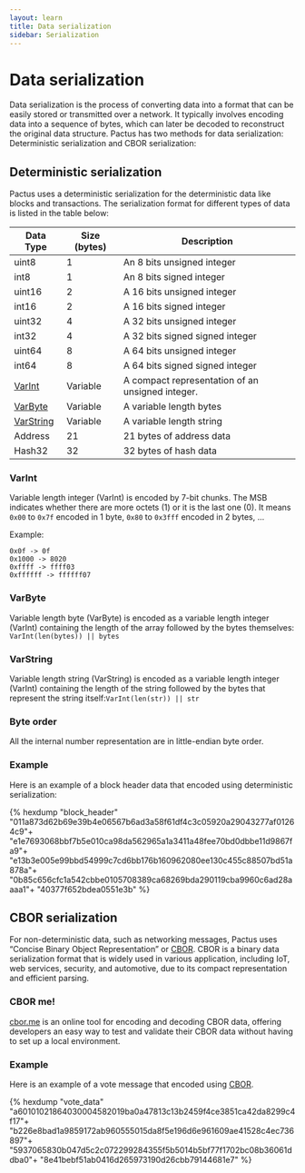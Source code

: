 ```yaml
---
layout: learn
title: Data serialization
sidebar: Serialization
---
```


# Data serialization

Data serialization is the process of converting data into a format that can be easily stored or transmitted over a network.
It typically involves encoding data into a sequence of bytes, which can later be decoded to
reconstruct the original data structure.
Pactus has two methods for data serialization: Deterministic serialization and CBOR serialization:

## Deterministic serialization

Pactus uses a deterministic serialization for the deterministic data like blocks and transactions.
The serialization format for different types of data is listed in the table below:

| **Data Type**           | **Size (bytes)** | **Description**                                  |
| ----------------------- | ---------------- | ------------------------------------------------ |
| uint8                   | 1                | An 8 bits unsigned integer                       |
| int8                    | 1                | An 8 bits signed integer                         |
| uint16                  | 2                | A 16 bits unsigned integer                       |
| int16                   | 2                | A 16 bits signed integer                         |
| uint32                  | 4                | A 32 bits unsigned integer                       |
| int32                   | 4                | A 32 bits signed signed integer                  |
| uint64                  | 8                | A 64 bits unsigned integer                       |
| int64                   | 8                | A 64 bits signed signed integer                  |
| [VarInt](#varint)       | Variable         | A compact representation of an unsigned integer. |
| [VarByte](#varbyte)     | Variable         | A variable length bytes                          |
| [VarString](#varstring) | Variable         | A variable length string                         |
| Address                 | 21               | 21 bytes of address data                         |
| Hash32                  | 32               | 32 bytes of hash data                            |

### VarInt

Variable length integer (VarInt) is encoded by 7-bit chunks. The MSB indicates whether there are
more octets (1) or it is the last one (0). It means `0x00` to `0x7f` encoded in 1 byte, `0x80` to
`0x3fff` encoded in 2 bytes, ...

Example:

```text
0x0f -> 0f
0x1000 -> 8020
0xffff -> ffff03
0xffffff -> ffffff07
```

### VarByte

Variable length byte (VarByte) is encoded as a variable length integer (VarInt) containing the
length of the array followed by the bytes themselves: `VarInt(len(bytes)) || bytes`

### VarString

Variable length string (VarString) is encoded as a variable length integer (VarInt) containing the
length of the string followed by the bytes that represent the string
itself:`VarInt(len(str)) || str`

### Byte order

All the internal number representation are in little-endian byte order.

### Example

Here is an example of a block header data that encoded using deterministic serialization:

{% hexdump "block_header"
"011a873d62b69e39b4e06567b6ad3a58f61df4c3c05920a29043277af01264c9"+
"e1e7693068bbf7b5e010ca98da562965a1a3411a48fee70bd0dbbe11d9867fa9"+
"e13b3e005e99bbd54999c7cd6bb176b160962080ee130c455c88507bd51a878a"+
"0b85c656cfc1a542cbbe0105708389ca68269bda290119cba9960c6ad28aaaa1"+
"40377f652bdea0551e3b" %}

## CBOR serialization

For non-deterministic data, such as networking messages, Pactus uses
“Concise Binary Object Representation” or [CBOR](https://tools.ietf.org/html/rfc7049).
CBOR is a binary data serialization format that is widely used in various application,
including IoT, web services, security, and automotive, due to its compact representation and efficient parsing.

### CBOR me!

[cbor.me](https://cbor.me)
is an online tool for encoding and decoding CBOR data, offering developers an easy way to test and
validate their CBOR data without having to set up a local environment.

### Example

Here is an example of a vote message that encoded using [CBOR](https://cbor.me/?bytes=a60101021864030004582019ba0a47813c13b2459f4ce3851ca42da8299c4f17b226e8bad1a9859172ab960555015da8f5e196d6e961609ae41528c4ec7368975937065830b047d5c2c072299284355f5b5014b5bf77f1702bc08b36061ddba08e41bebf51ab0416d265973190d26cbb79144681e7).

{% hexdump "vote_data"
"a60101021864030004582019ba0a47813c13b2459f4ce3851ca42da8299c4f17"+
"b226e8bad1a9859172ab960555015da8f5e196d6e961609ae41528c4ec736897"+
"5937065830b047d5c2c072299284355f5b5014b5bf77f1702bc08b36061ddba0"+
"8e41bebf51ab0416d265973190d26cbb79144681e7" %}
